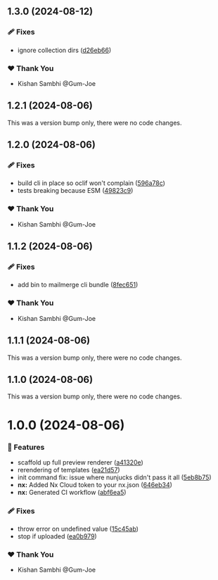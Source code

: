 ## 1.3.0 (2024-08-12)


### 🩹 Fixes

- ignore collection dirs ([d26eb66](https://github.com/icdocsoc/docsoc-tools/commit/d26eb66))

### ❤️  Thank You

- Kishan Sambhi @Gum-Joe

## 1.2.1 (2024-08-06)

This was a version bump only, there were no code changes.

## 1.2.0 (2024-08-06)


### 🩹 Fixes

- build cli in place so oclif won't complain ([596a78c](https://github.com/icdocsoc/docsoc-tools/commit/596a78c))
- tests breaking because ESM ([49823c9](https://github.com/icdocsoc/docsoc-tools/commit/49823c9))

### ❤️  Thank You

- Kishan Sambhi @Gum-Joe

## 1.1.2 (2024-08-06)


### 🩹 Fixes

- add bin to mailmerge cli bundle ([8fec651](https://github.com/icdocsoc/docsoc-tools/commit/8fec651))

### ❤️  Thank You

- Kishan Sambhi @Gum-Joe

## 1.1.1 (2024-08-06)

This was a version bump only, there were no code changes.

## 1.1.0 (2024-08-06)

This was a version bump only, there were no code changes.

# 1.0.0 (2024-08-06)


### 🚀 Features

- scaffold up full preview renderer ([a41320e](https://github.com/icdocsoc/docsoc-tools/commit/a41320e))
- rerendering of templates ([ea21d57](https://github.com/icdocsoc/docsoc-tools/commit/ea21d57))
- init command fix: issue where nunjucks didn't pass it all ([5eb8b75](https://github.com/icdocsoc/docsoc-tools/commit/5eb8b75))
- **nx:** Added Nx Cloud token to your nx.json ([646eb34](https://github.com/icdocsoc/docsoc-tools/commit/646eb34))
- **nx:** Generated CI workflow ([abf6ea5](https://github.com/icdocsoc/docsoc-tools/commit/abf6ea5))

### 🩹 Fixes

- throw error on undefined value ([15c45ab](https://github.com/icdocsoc/docsoc-tools/commit/15c45ab))
- stop if uploaded ([ea0b979](https://github.com/icdocsoc/docsoc-tools/commit/ea0b979))

### ❤️  Thank You

- Kishan Sambhi @Gum-Joe